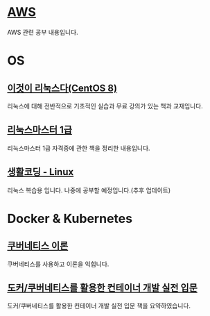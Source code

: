 # [AWS](./AWS/README.md)

AWS 관련 공부 내용입니다.

# OS

## [이것이 리눅스다(CentOS 8)](./이것이%20리눅스다/README.md)

리눅스에 대해 전반적으로 기초적인 실습과 무료 강의가 있는 책과 교재입니다.

## [리눅스마스터 1급](./리눅스마스터%201급/README.md)

리눅스마스터 1급 자격증에 관한 책을 정리한 내용입니다.

## [생활코딩 - Linux](./생활코딩%20-%20Linux/README.md)

리눅스 복습용 입니다. 나중에 공부할 예정입니다.(추후 업데이트)

# Docker & Kubernetes

## [쿠버네티스 이론](./Kubernetes/README.md)

쿠버네티스를 사용하고 이론을 익힙니다.

## [도커/쿠버네티스를 활용한 컨테이너 개발 실전 입문](./도커_쿠버네티스/README.md)

도커/쿠버네티스를 활용한 컨테이너 개발 실전 입문 책을 요약하였습니다.
